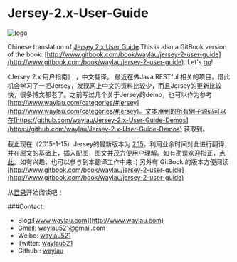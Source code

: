 Jersey-2.x-User-Guide
========================

![logo](http://i1288.photobucket.com/albums/b484/waylau/waylau%20blog/Jersey-2-User-Guide/jersey_logo_zps044c9b5c.png)

Chinese translation of [Jersey 2.x User Guide](https://jersey.java.net/documentation/latest/user-guide.html).This is also a GitBook version of the book: [http://www.gitbook.com/book/waylau/jersey-2-user-guide](http://www.gitbook.com/book/waylau/jersey-2-user-guide).
Let's [go](SUMMARY.md)!

《Jersey 2.x 用户指南》 ，中文翻译。
最近在做Java RESTful 相关的项目，借此机会学习了一把Jersey，发现网上中文的资料比较少，而且Jersey的更新比较快，很多博文都老了。之前写过几个关于Jersey的demo，也可以作为参考[http://www.waylau.com/categories/#jersey](http://www.waylau.com/categories/#jersey)。文本用到的所有例子源码可以在[https://github.com/waylau/Jersey-2.x-User-Guide-Demos](https://github.com/waylau/Jersey-2.x-User-Guide-Demos) 获取到。

截止现在（2015-1-15）Jersey的最新版本为 [2.15](https://jersey.java.net/documentation/latest/user-guide.html)，利用业余时间对此进行翻译，并在原文的基础上，插入配图，图文并茂方便用户理解。如有勘误欢迎指正，[点此](https://github.com/waylau/Jersey-2.x-User-Guide/issues)。如有兴趣，也可以参与到本翻译工作中来 :)
另外有 GitBook 的版本方便阅读[http://www.gitbook.com/book/waylau/jersey-2-user-guide](http://www.gitbook.com/book/waylau/jersey-2-user-guide)

从[目录](SUMMARY.md)开始阅读吧！


###Contact:

* Blog:[www.waylau.com](http://www.waylau.com)
* Gmail: [waylau521@gmail.com](mailto:waylau521@gmail.com)
* Weibo: [waylau521](http://weibo.com/waylau521)
* Twitter: [waylau521](https://twitter.com/waylau521)
* Github : [waylau](https://github.com/waylau)

